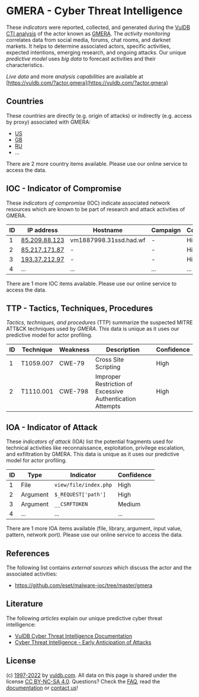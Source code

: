 # GMERA - Cyber Threat Intelligence

These _indicators_ were reported, collected, and generated during the [VulDB CTI analysis](https://vuldb.com/?kb.cti) of the actor known as [GMERA](https://vuldb.com/?actor.gmera). The _activity monitoring_ correlates data from social media, forums, chat rooms, and darknet markets. It helps to determine associated actors, specific activities, expected intentions, emerging research, and ongoing attacks. Our unique _predictive model_ uses _big data_ to forecast activities and their characteristics.

_Live data_ and more _analysis capabilities_ are available at [https://vuldb.com/?actor.gmera](https://vuldb.com/?actor.gmera)

## Countries

These _countries_ are directly (e.g. origin of attacks) or indirectly (e.g. access by proxy) associated with GMERA:

* [US](https://vuldb.com/?country.us)
* [GB](https://vuldb.com/?country.gb)
* [RU](https://vuldb.com/?country.ru)
* ...

There are 2 more country items available. Please use our online service to access the data.

## IOC - Indicator of Compromise

These _indicators of compromise_ (IOC) indicate associated network resources which are known to be part of research and attack activities of GMERA.

ID | IP address | Hostname | Campaign | Confidence
-- | ---------- | -------- | -------- | ----------
1 | [85.209.88.123](https://vuldb.com/?ip.85.209.88.123) | vm1887998.31ssd.had.wf | - | High
2 | [85.217.171.87](https://vuldb.com/?ip.85.217.171.87) | - | - | High
3 | [193.37.212.97](https://vuldb.com/?ip.193.37.212.97) | - | - | High
4 | ... | ... | ... | ...

There are 1 more IOC items available. Please use our online service to access the data.

## TTP - Tactics, Techniques, Procedures

_Tactics, techniques, and procedures_ (TTP) summarize the suspected MITRE ATT&CK techniques used by _GMERA_. This data is unique as it uses our predictive model for actor profiling.

ID | Technique | Weakness | Description | Confidence
-- | --------- | -------- | ----------- | ----------
1 | T1059.007 | CWE-79 | Cross Site Scripting | High
2 | T1110.001 | CWE-798 | Improper Restriction of Excessive Authentication Attempts | High

## IOA - Indicator of Attack

These _indicators of attack_ (IOA) list the potential fragments used for technical activities like reconnaissance, exploitation, privilege escalation, and exfiltration by GMERA. This data is unique as it uses our predictive model for actor profiling.

ID | Type | Indicator | Confidence
-- | ---- | --------- | ----------
1 | File | `view/file/index.php` | High
2 | Argument | `$_REQUEST['path']` | High
3 | Argument | `__CSRFTOKEN` | Medium
4 | ... | ... | ...

There are 1 more IOA items available (file, library, argument, input value, pattern, network port). Please use our online service to access the data.

## References

The following list contains _external sources_ which discuss the actor and the associated activities:

* https://github.com/eset/malware-ioc/tree/master/gmera

## Literature

The following _articles_ explain our unique predictive cyber threat intelligence:

* [VulDB Cyber Threat Intelligence Documentation](https://vuldb.com/?kb.cti)
* [Cyber Threat Intelligence - Early Anticipation of Attacks](https://www.scip.ch/en/?labs.20201022)

## License

(c) [1997-2022](https://vuldb.com/?kb.changelog) by [vuldb.com](https://vuldb.com/?kb.about). All data on this page is shared under the license [CC BY-NC-SA 4.0](https://creativecommons.org/licenses/by-nc-sa/4.0/). Questions? Check the [FAQ](https://vuldb.com/?kb.faq), read the [documentation](https://vuldb.com/?kb) or [contact us](https://vuldb.com/?contact)!

